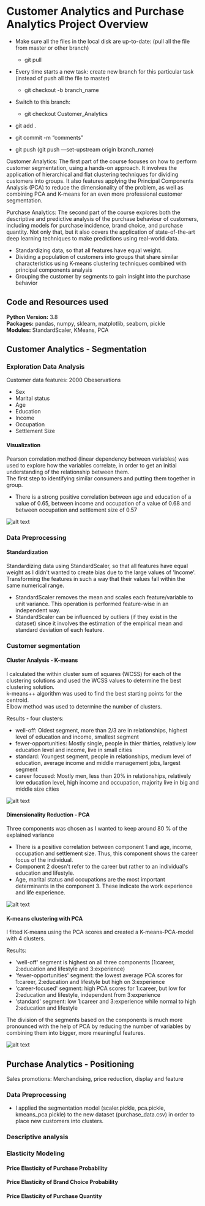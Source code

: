 # Customer Analytics and Purchase Analytics Project Overview

* Make sure all the files in the local disk are up-to-date: (pull all the file from master or other branch)
  * git pull

* Every time starts a new task: create new branch for this particular task (instead of push all the file to master)
  * git checkout -b branch_name

* Switch to this branch: 
  * git checkout Customer_Analytics
* git add .
* git commit -m “comments”
* git push (git push —set-upstream origin branch_name)

Customer Analytics: The first part of the course focuses on how to perform customer segmentation, using a hands-on approach. It involves the application of hierarchical and flat clustering techniques for dividing customers into groups. It also features applying the Principal Components Analysis (PCA) to reduce the dimensionality of the problem, as well as combining PCA and K-means for an even more professional customer segmentation.

Purchase Analytics: The second part of the course explores both the descriptive and predictive analysis of the purchase behaviour of customers, including models for purchase incidence, brand choice, and purchase quantity. Not only that, but it also covers the application of state-of-the-art deep learning techniques to make predictions using real-world data.

* Standardizing data, so that all features have equal weight.
* Dividing a population of customers into groups that share similar characteristics using K-means clustering techniques combined with principal components analysis
* Grouping the customer by segments to gain insight into the purchase behavior

## Code and Resources used
**Python Version:** 3.8   
**Packages:** pandas, numpy, sklearn, matplotlib, seaborn, pickle     
**Modules:** StandardScaler, KMeans, PCA

## Customer Analytics - Segmentation
### Exploration Data Analysis
Customer data features: 2000 Obeservations
* Sex
* Marital status
* Age
* Education
* Income
* Occupation
* Settlement Size

#### Visualization
Pearson correlation method (linear dependency between variables) was used to explore how the variables correlate, in order to get an initial understanding of the relationship between them.  
The first step to identifying similar consumers and putting them together in group.  
* There is a strong positive correlation between age and education of a value of 0.65, between income and occupation of a value of 0.68 and between occupation and settlement size of 0.57

![alt text](https://github.com/Wei-Chong-Eden/Customer_Purchase_Analytics/blob/Customer_Analytics/EDA_Corr_Map.png)

### Data Preprocessing
#### Standardization
Standardizing data using StandardScaler, so that all features have equal weight as I didn't wanted to create bias due to the large values of 'Income'.  
Transforming the features in such a way that their values fall within the same numerical range.  
* StandardScaler removes the mean and scales each feature/variable to unit variance. This operation is performed feature-wise in an independent way.
* StandardScaler can be influenced by outliers (if they exist in the dataset) since it involves the estimation of the empirical mean and standard deviation of each feature.
### Customer segmentation
#### Cluster Analysis - K-means
I calculated the within cluster sum of squares (WCSS) for each of the clustering solutions and used the WCSS values to determine the best clustering solution.  
k-means++ algorithm was used to find the best starting points for the centroid.  
Elbow method was used to determine the number of clusters.  

Results - four clusters:
* well-off: Oldest segment, more than 2/3 are in relationships, highest level of education and income, smallest segment    
* fewer-opportunities: Mostly single, people in thier thirties, relatively low education level and income, live in small cities  
* standard: Youngest segment, people in relationships, medium level of education, average income and middle management jobs, largest segment   
* career focused: Mostly men, less than 20% in relationships, relatively low education level, high income and occupation, majority live in big and middle size cities  

![alt text](https://github.com/Wei-Chong-Eden/Customer_Purchase_Analytics/blob/Customer_Analytics/CS_Kmeans.png)

#### Dimensionality Reduction - PCA
Three components was chosen as I wanted to keep around 80 % of the explained variance  
* There is a positive correlation between component 1 and age, income, occupation and settlement size. Thus, this component shows the career focus of the individual. 
* Component 2 doesn't refer to the career but rather to an individual's education and lifestyle.
* Age, marital status and occupations are the most important determinants in the component 3. These indicate the work experience and life experience.

![alt text](https://github.com/Wei-Chong-Eden/Customer_Purchase_Analytics/blob/Customer_Analytics/CS_PCA.png)

#### K-means clustering with PCA
I fitted K-means using the PCA scores and created a K-means-PCA-model with 4 clusters.

Results:
* 'well-off' segment is highest on all three components (1:career, 2:education and lifestyle and 3:experience)  
* 'fewer-opportunities' segment: the lowest average PCA scores for 1:career, 2:education and lifestyle but high on 3:experience  
* 'career-focused' segment: high PCA scores for 1:career, but low for 2:education and lifestyle, independent from 3:experience  
* 'standard' segment: low 1:career and 3:experience while normal to high 2:education and lifestyle  

The division of the segments based on the components is much more pronounced with the help of PCA by reducing the number of variables by combining them into bigger, more meaningful features.  

![alt text](https://github.com/Wei-Chong-Eden/Customer_Purchase_Analytics/blob/Customer_Analytics/CS_Kmeans_PCA.png)

## Purchase Analytics - Positioning
Sales promotions: Merchandising, price reduction, display and feature  
### Data Preprocessing
* I applied the segmentation model (scaler.pickle, pca.pickle, kmeans_pca.pickle) to the new dataset (purchase_data.csv) in order to place new customers into clusters.  

### Descriptive analysis

### Elasticity Modeling
#### Price Elasticity of Purchase Probability
#### Price Elasticity of Brand Choice Probability
#### Price Elasticity of Purchase Quantity
